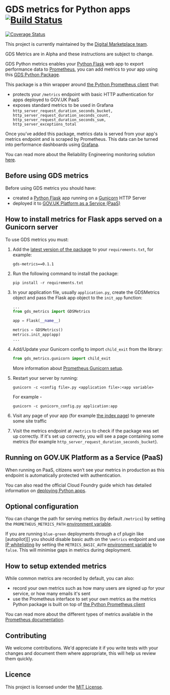 # GDS metrics for Python apps [![Build Status](https://travis-ci.org/alphagov/gds_metrics_python.svg?branch=master)](https://travis-ci.org/alphagov/gds_metrics_python)
[![Coverage Status](https://coveralls.io/repos/github/alphagov/gds_metrics_python/badge.svg?branch=master)](https://coveralls.io/github/alphagov/gds_metrics_python?branch=master)

This project is currently maintained by the [Digital Marketplace team](https://github.com/orgs/alphagov/teams/digitalmarketplace).

GDS Metrics are in Alpha and these instructions are subject to change.

GDS Python metrics enables your [Python Flask][] web app to export performance data to [Prometheus][], you can add metrics to your app using this [GDS Python Package][].

This package is a thin wrapper around [the Python Prometheus client][] that:

* protects your `/metrics` endpoint with basic HTTP authentication for apps deployed to GOV.UK PaaS
* exposes standard metrics to be used in Grafana
```http_server_request_duration_seconds_bucket, http_server_request_duration_seconds_count, http_server_request_duration_seconds_sum, http_server_exceptions_total```

Once you’ve added this package, metrics data is served from your app's metrics endpoint and is scraped by Prometheus. This data can be turned into performance dashboards using [Grafana][].

You can read more about the Reliability Engineering monitoring solution [here][].

## Before using GDS metrics

Before using GDS metrics you should have:

* created a [Python Flask][] app running on a [Gunicorn][] HTTP Server
* deployed it to [GOV.UK Platform as a Service (PaaS)][]

## How to install metrics for Flask apps served on a Gunicorn server

To use GDS metrics you must:

1. Add the [latest version of the package][] to your `requirements.txt`, for example:

    `gds-metrics==0.1.1`

2. Run the following command to install the package:

    `pip install -r requirements.txt`

3. In your application file, usually `application.py`, create the GDSMetrics object and pass the Flask app object to the `init_app` function:

    ```python
    ...
    from gds_metrics import GDSMetrics

    app = Flask(__name__)

    metrics = GDSMetrics()
    metrics.init_app(app)
    ...
    ```

4. Add/Update your Gunicorn config to import `child_exit` from the library:

    ```python
    from gds_metrics.gunicorn import child_exit
    ```

    More information about [Prometheus Gunicorn setup][].

5. Restart your server by running:

    `gunicorn -c <config file>.py <application file>:<app variable>`

    For example -

    `gunicorn -c gunicorn_config.py application:app`

6. Visit any page of your app (for example [the index page][]) to generate some site traffic

7. Visit the metrics endpoint at `/metrics` to check if the package was set up correctly. If it's set up correctly, you will see a page containing some metrics (for example `http_server_request_duration_seconds_bucket`).

## Running on GOV.UK Platform as a Service (PaaS)

When running on PaaS, citizens won’t see your metrics in production as this endpoint is automatically protected with authentication.

You can also read the official Cloud Foundry guide which has detailed information on [deploying Python apps][].

## Optional configuration

You can change the path for serving metrics (by default `/metrics`) by setting the `PROMETHEUS_METRICS_PATH` [environment variable][].

If you are running `blue-green` deployments through a cf plugin like [autopilot][] you should disable basic auth on the `\metrics` endpoint and use [IP whitelisting][] by setting the `METRICS_BASIC_AUTH` [environment variable][] to `false`. This will minimise gaps in metrics during deployment.

## How to setup extended metrics

While common metrics are recorded by default, you can also:

* record your own metrics such as how many users are signed up for your service, or how many emails it's sent
* use the Prometheus interface to set your own metrics as the metrics Python package is built on top of [the Python Prometheus client][]

You can read more about the different types of metrics available in the [Prometheus documentation][].

## Contributing

We welcome contributions. We'd appreciate it if you write tests with your changes and document them where appropriate, this will help us review them quickly.

## Licence

This project is licensed under the [MIT License][].

[Prometheus]: https://prometheus.io/
[GDS Python package]: https://pypi.org/project/gds-metrics/
[the Python Prometheus client]: https://pypi.python.org/pypi/prometheus_client
[Grafana]: https://grafana.com/
[here]: https://reliability-engineering.cloudapps.digital/#reliability-engineering
[Gunicorn]: http://gunicorn.org/
[Prometheus Gunicorn setup]: https://github.com/prometheus/client_python#multiprocess-mode-gunicorn
[Python Flask]: http://flask.pocoo.org/
[GOV.UK Platform as a Service (PaaS)]: https://www.cloud.service.gov.uk/
[latest version of the package]: https://pypi.org/project/gds-metrics/
[the index page]: http://localhost:5000/
[PaaS]: https://www.cloud.service.gov.uk/
[deploy a basic Python app]: https://docs.cloud.service.gov.uk/#deploy-a-django-app
[deploying Python apps]: https://docs.cloudfoundry.org/buildpacks/python/index.html
[environment variable]: https://docs.cloud.service.gov.uk/#environment-variables
[Prometheus documentation]: https://prometheus.io/docs/concepts/metric_types/
[MIT License]: https://github.com/alphagov/gds_metrics_python/blob/master/LICENSE
[IP whitelisting]: https://reliability-engineering.cloudapps.digital/manuals/monitor-paas-app-with-prometheus.html#ip-whitelist-your-app-metrics-endpoint
